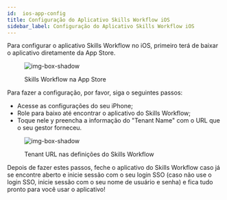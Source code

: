 ```yaml
---
id:  ios-app-config
title: Configuração do Aplicativo Skills Workflow iOS
sidebar_label: Configuração do Aplicativo Skills Workflow iOS
---
```


Para configurar o aplicativo Skills Workflow no iOS, primeiro terá de baixar o aplicativo diretamente da App Store.

<figure>

![img-box-shadow](/img/integrations/ios-app-config1.png)
<figcaption> Skills Workflow na App Store</figcaption>
</figure>

Para fazer a configuração, por favor, siga o seguintes passos:

- Acesse as configurações do seu iPhone;
- Role para baixo até encontrar o aplicativo do Skills Workflow;
- Toque nele y preencha a informação do "Tenant Name" com o URL que o seu gestor forneceu.


<figure>

![img-box-shadow](/img/integrations/ios-app-config1.png)
<figcaption>Tenant URL nas definições do Skills Workflow</figcaption>
</figure>

Depois de fazer estes passos, feche o aplicativo do Skills Workflow caso já se encontre aberto e inicie sessão com o seu login SSO (caso não use o login SSO, inicie sessão com o seu nome de usuário e senha) e fica tudo pronto para você usar o aplicativo!